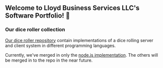 ## Welcome to Lloyd Business Services LLC's Software Portfolio! 👋

### Our dice roller collection

[Our dice roller repository](https://github.com/Lloyd-Business-Services-LLC/diceRollers) contain implementations of a dice rolling server and client system in different programming languages.

Currently, we've merged in only the [node.js implementation](https://github.com/Lloyd-Business-Services-LLC/diceRollers/README.md#nodejs).  The others will be merged in to the repo in the near future.


<!--

**Here are some ideas to get you started:**

🙋‍♀️ A short introduction - what is your organization all about?
🌈 Contribution guidelines - how can the community get involved?
👩‍💻 Useful resources - where can the community find your docs? Is there anything else the community should know?
🍿 Fun facts - what does your team eat for breakfast?
🧙 Remember, you can do mighty things with the power of [Markdown](https://docs.github.com/github/writing-on-github/getting-started-with-writing-and-formatting-on-github/basic-writing-and-formatting-syntax)
-->
